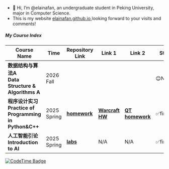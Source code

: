 - 👋 Hi, I’m @elainafan, an undergraduate student in Peking University, major in Computer Science.
- This is my website [elainafan.github.io](https://elainafan.github.io),looking forward to your visits and comments!

##### My Course Index
| Course Name                                                  | Time        | Repository Link                                              | Link 1 | Link 2 | States | 
| ------------------------------------------------------------ | ----------- | ------------------------------------------------------------ | ------------------------------------------------------------ | ------------------------------------------------------------ | --- |
| **数据结构与算法A<br />Data Structure & Algorithms A**                      | 2026 Fall   |                                                                                               |       |       | 😉N/A |
| **程序设计实习<br />Practice of Programming in Python&C++**                 | 2025 Spring | **[homework](https://github.com/elainafan/PKU_2025_practice-of-programming-in-cpp_HomeWork)** | **[Warcraft HW](https://github.com/elainafan/PKU_2025_Practice-of-programming-in-cpp_WarCraft)** | **[QT homework](https://github.com/elainafan/notebook_for_PKU_2025_practice-of-programming-in-cpp)** | ✅finished | 
| **人工智能引论<br />Introduction to AI**                        | 2025 Spring | **[labs](https://github.com/elainafan/PKU_2025_Introduction_to_AI)** | N/A | N/A | ✅finished |

[![CodeTime Badge](https://img.shields.io/endpoint?style=social&color=222&url=https%3A%2F%2Fapi.codetime.dev%2Fshield%3Fid%3D32735%26project%3D%26in=0)](https://codetime.dev)

<!---
elainafan/elainafan is a ✨ special ✨ repository because its `README.md` (this file) appears on your GitHub profile.
You can click the Preview link to take a look at your changes.
--->
